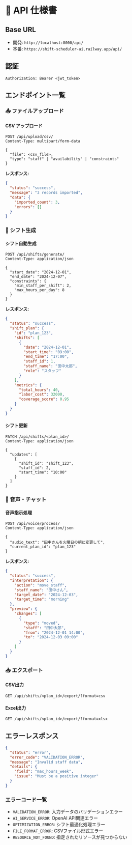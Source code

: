 # 🔌 API 仕様書

## Base URL
- 開発: `http://localhost:8000/api/`
- 本番: `https://shift-scheduler-ai.railway.app/api/`

## 認証
```http
Authorization: Bearer <jwt_token>
```

## エンドポイント一覧

### 📤 ファイルアップロード

#### CSV アップロード
```http
POST /api/upload/csv/
Content-Type: multipart/form-data

{
  "file": <csv_file>,
  "type": "staff" | "availability" | "constraints"
}
```

**レスポンス:**
```json
{
  "status": "success",
  "message": "3 records imported",
  "data": {
    "imported_count": 3,
    "errors": []
  }
}
```

### 🤖 シフト生成

#### シフト自動生成
```http
POST /api/shifts/generate/
Content-Type: application/json

{
  "start_date": "2024-12-01",
  "end_date": "2024-12-07",
  "constraints": {
    "min_staff_per_shift": 2,
    "max_hours_per_day": 8
  }
}
```

**レスポンス:**
```json
{
  "status": "success",
  "shift_plan": {
    "id": "plan_123",
    "shifts": [
      {
        "date": "2024-12-01",
        "start_time": "09:00",
        "end_time": "17:00",
        "staff_id": 1,
        "staff_name": "田中太郎",
        "role": "スタッフ"
      }
    ],
    "metrics": {
      "total_hours": 40,
      "labor_cost": 32000,
      "coverage_score": 0.95
    }
  }
}
```

#### シフト更新
```http
PATCH /api/shifts/<plan_id>/
Content-Type: application/json

{
  "updates": [
    {
      "shift_id": "shift_123",
      "staff_id": 2,
      "start_time": "10:00"
    }
  ]
}
```

### 💬 音声・チャット

#### 音声指示処理
```http
POST /api/voice/process/
Content-Type: application/json

{
  "audio_text": "田中さんを火曜日の朝に変更して",
  "current_plan_id": "plan_123"
}
```

**レスポンス:**
```json
{
  "status": "success",
  "interpretation": {
    "action": "move_staff",
    "staff_name": "田中さん",
    "target_date": "2024-12-03",
    "target_time": "morning"
  },
  "preview": {
    "changes": [
      {
        "type": "moved",
        "staff": "田中太郎",
        "from": "2024-12-01 14:00",
        "to": "2024-12-03 09:00"
      }
    ]
  }
}
```

### 📥 エクスポート

#### CSV出力
```http
GET /api/shifts/<plan_id>/export/?format=csv
```

#### Excel出力
```http
GET /api/shifts/<plan_id>/export/?format=xlsx
```

## エラーレスポンス

```json
{
  "status": "error",
  "error_code": "VALIDATION_ERROR",
  "message": "Invalid staff data",
  "details": {
    "field": "max_hours_week",
    "issue": "Must be a positive integer"
  }
}
```

### エラーコード一覧

- `VALIDATION_ERROR`: 入力データのバリデーションエラー
- `AI_SERVICE_ERROR`: OpenAI API関連エラー
- `OPTIMIZATION_ERROR`: シフト最適化処理エラー
- `FILE_FORMAT_ERROR`: CSVファイル形式エラー
- `RESOURCE_NOT_FOUND`: 指定されたリソースが見つからない